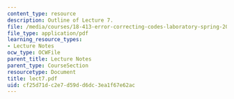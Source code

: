 ```yaml
---
content_type: resource
description: Outline of Lecture 7.
file: /media/courses/18-413-error-correcting-codes-laboratory-spring-2004/cf25d71dc2e7d59dd6dc3ea1f67e62ac_lect7.pdf
file_type: application/pdf
learning_resource_types:
- Lecture Notes
ocw_type: OCWFile
parent_title: Lecture Notes
parent_type: CourseSection
resourcetype: Document
title: lect7.pdf
uid: cf25d71d-c2e7-d59d-d6dc-3ea1f67e62ac
---
```

